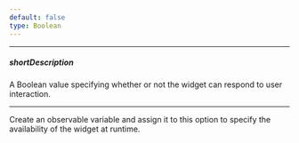 ```yaml
---
default: false
type: Boolean
---
```

---
##### shortDescription
A Boolean value specifying whether or not the widget can respond to user interaction.

---
Create an observable variable and assign it to this option to specify the availability of the widget at runtime.